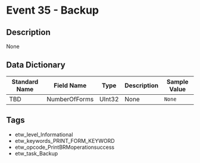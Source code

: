 # Event 35 - Backup

## Description
None

## Data Dictionary
|Standard Name|Field Name|Type|Description|Sample Value|
|---|---|---|---|---|
|TBD|NumberOfForms|UInt32|None|`None`|

## Tags
* etw_level_Informational
* etw_keywords_PRINT_FORM_KEYWORD
* etw_opcode_PrintBRMoperationsuccess
* etw_task_Backup